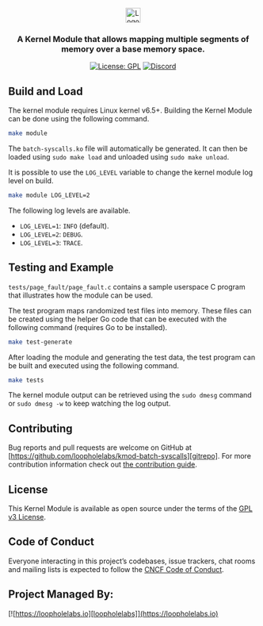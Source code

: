 <br/>
<div align="center">
  <a href="https://loopholelabs.io">
    <img src="https://cdn.loopholelabs.io/loopholelabs/LoopholeLabsLogo.svg" alt="Logo" height="30">
  </a>
  <h3 align="center">
    A Kernel Module that allows mapping multiple segments of memory over a base memory space.
  </h3>

[![License: GPL](https://img.shields.io/badge/License-GPL%20v3-brightgreen.svg)](https://www.gnu.org/licenses/gpl-3.0.en.html)
[![Discord](https://dcbadge.vercel.app/api/server/JYmFhtdPeu?style=flat)](https://loopholelabs.io/discord)
</div>

## Build and Load

The kernel module requires Linux kernel v6.5+. Building the Kernel Module can
be done using the following command.

```bash
make module
```

The `batch-syscalls.ko` file will automatically be generated. It can then
be loaded using `sudo make load` and unloaded using `sudo make unload`.

It is possible to use the `LOG_LEVEL` variable to change the kernel module log
level on build.

```bash
make module LOG_LEVEL=2
```

The following log levels are available.

* `LOG_LEVEL=1`: `INFO` (default).
* `LOG_LEVEL=2`: `DEBUG`.
* `LOG_LEVEL=3`: `TRACE`.

## Testing and Example

`tests/page_fault/page_fault.c` contains a sample userspace C program that
illustrates how the module can be used.

The test program maps randomized test files into memory. These files can be
created using the helper Go code that can be executed with the following
command (requires Go to be installed).

```bash
make test-generate
```

After loading the module and generating the test data, the test program can be
built and executed using the following command.

```bash
make tests
```

The kernel module output can be retrieved using the `sudo dmesg` command or
`sudo dmesg -w` to keep watching the log output.

## Contributing

Bug reports and pull requests are welcome on GitHub at [https://github.com/loopholelabs/kmod-batch-syscalls][gitrepo]. For more
contribution information check
out [the contribution guide](https://github.com/loopholelabs/kmod-batch-syscalls/blob/master/CONTRIBUTING.md).

## License

This Kernel Module is available as open source under the terms of
the [GPL v3 License](https://www.gnu.org/licenses/gpl-3.0.en.html).

## Code of Conduct

Everyone interacting in this project’s codebases, issue trackers, chat rooms and mailing lists is expected to follow the [CNCF Code of Conduct](https://github.com/cncf/foundation/blob/master/code-of-conduct.md).

## Project Managed By:

[![https://loopholelabs.io][loopholelabs]](https://loopholelabs.io)

[gitrepo]: https://github.com/loopholelabs/kmod-batch-syscalls
[loopholelabs]: https://cdn.loopholelabs.io/loopholelabs/LoopholeLabsLogo.svg
[loophomepage]: https://loopholelabs.io
